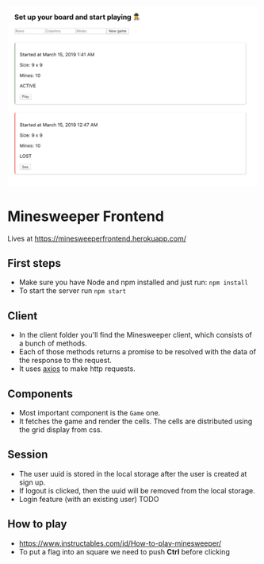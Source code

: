 ![Minesweeper](minesweeper.png)

# Minesweeper Frontend

Lives at https://minesweeperfrontend.herokuapp.com/

## First steps
- Make sure you have Node and npm installed and just run: `npm install`
- To start the server run `npm start`

## Client
- In the client folder you'll find the Minesweeper client, which consists of a bunch of methods.
- Each of those methods returns a promise to be resolved with the data of the response to the request.
- It uses [axios](https://github.com/axios/axios) to make http requests.

## Components
- Most important component is the `Game` one.
- It fetches the game and render the cells. The cells are distributed using the grid display from css.

## Session
- The user uuid is stored in the local storage after the user is created at sign up.
- If logout is clicked, then the uuid will be removed from the local storage.
- Login feature (with an existing user) TODO

## How to play
- https://www.instructables.com/id/How-to-play-minesweeper/
- To put a flag into an square we need to push **Ctrl** before clicking
